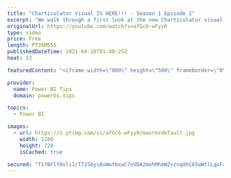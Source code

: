```yaml
---
title: "Charticulator Visual IS HERE!!! - Season 1 Episode 1"
excerpt: "We walk through a first look at the new Charticulator visual from Microsoft Power BI team.    Official blog post about the visual: https://powerbi.microsoft.com/en-us/blog/announcing-the-new-charticulator-visual-public-preview/  Visit the early version of Charticulator: https://charts.powerbi.tips Visual"
originalUrl: https://youtube.com/watch?v=afGc6-wFyy0
type: video
price: Free
length: PT35M55S
publishedDateTime: 2021-04-16T01:40:25Z
heat: 53

featuredContent: "<iframe width=\"800\" height=\"500\" frameborder=\"0\" src=\"https://www.youtube.com/embed/afGc6-wFyy0\" allow=\"accelerometer; autoplay; encrypted-media; gyroscope; picture-in-picture\" allowfullscreen></iframe>"

provider:
  name: Power BI Tips
  domain: powerbi.tips

topics:
  - Power BI

images:
  - url: https://i.ytimg.com/vi/afGc6-wFyy0/maxresdefault.jpg
    width: 1280
    height: 720
    isCached: true

secured: "TifBFlY0vli1/T72SbyiBvWwtbxwC7oVDA2mohMhmWZsznqXhC6SwWtlLqoFa6bw/b/b+BeRnz9ncDOmPtSaRkzpoda1yu1ZiM1NByICzUR7GhEprQN3xSeET71bLh4hxsTrvFWES3MRvSTleU48I85QnURcr/EwHpsgdby5N3N3rR5Tm9MA4pFMOKf3T65p8sgzMw4voh9cAscU2BTU8GQ0/BhcZ7EAfXFjRIHSpBI1N7O8XGu1qYv1DiRTGYBaHX0aEwHzp7DVOIpFfAGX5pNr6WbYZE+U2nXmbijnyfQttxwCXFQqhP3p1dChalZ16p++37+R+6b9VzysIeagnErXwPU86oYGCz0Si1bO1gE8y3LhQabSn17QxYNHgXbln+E1LmVGEVfQ5BWRX0lC+cI6H6rdJQm4qobjTZZRRDs=;5dR086h2SU9YPl73DQepJQ=="
---
```


